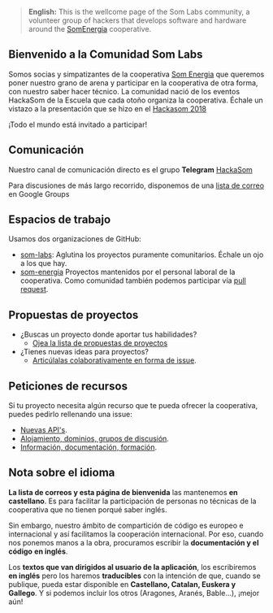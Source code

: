 > **English:** This is the wellcome page of the Som Labs community,
> a volunteer group of hackers that develops software and hardware
> around the [SomEnergia](https://somenergia.coop) cooperative.

## Bienvenido a la Comunidad Som Labs

Somos socias y simpatizantes de la cooperativa [Som Energia](https://somenergia.coop)
que queremos poner nuestro grano de arena
y participar en la cooperativa de otra forma, con nuestro saber hacer técnico.
La comunidad nació de los eventos HackaSom de la Escuela que cada otoño organiza la cooperativa.
Échale un vistazo a la presentación que se hizo en el [Hackasom 2018](https://som-energia.github.io/somenergia-courses/2018-10-06-hackasom2018/)

¡Todo el mundo está invitado a participar!

## Comunicación

Nuestro canal de comunicación directo es el grupo **Telegram** [HackaSom](https://t.me/joinchat/DgqOPEAGIu81y1vTfiK-6w)

Para discusiones de más largo recorrido, disponemos de una [lista de correo](https://groups.google.com/forum/#!forum/somlabs/join) en Google Groups

## Espacios de trabajo

Usamos dos organizaciones de GitHub:

- [som-labs](https://github.com/som-labs/):
	Aglutina los proyectos puramente comunitarios.
	Échale un ojo a los que hay.
- [som-energia](https://github.com/som-energia/)
	Proyectos mantenidos por el personal laboral de la cooperativa.
	Como comunidad también podemos participar vía [pull request](http://aprendegit.com/que-es-un-pull-request/).

## Propuestas de proyectos

- ¿Buscas un proyecto donde aportar tus habilidades?
  - [Ojea la lista de propuestas de proyectos](https://github.com/som-labs/community/issues)
- ¿Tienes nuevas ideas para proyectos?
	- [Articúlalas colaborativamente en forma de issue](https://github.com/som-labs/community/issues/new?template=idea-de-proyecto.md).

## Peticiones de recursos

Si tu proyecto necesita algún recurso que te pueda ofrecer la cooperativa,
puedes pedirlo rellenando una issue:

- [Nuevas API's](https://github.com/som-labs/community/issues/new?template=peticion-de-api.md).
- [Alojamiento, dominios, grupos de discusión](https://github.com/som-labs/community/issues/new?template=peticion-de-infrastructura.md).
- [Información, documentación, formación](https://github.com/som-labs/community/issues/new?template=peticion-de-informacion.md).

## Nota sobre el idioma

**La lista de correos y esta página de bienvenida** las mantenemos **en castellano**.
Es para facilitar la participación de personas no técnicas de la cooperativa que no tienen porqué saber inglés.

Sin embargo,
nuestro ámbito de compartición de código es europeo e internacional
y así facilitamos la cooperación internacional.
Por eso, cuando nos ponemos manos a la obra,
procuramos escribir la **documentación y el código**
**en inglés**.

Los **textos que van dirigidos al usuario de la aplicación**,
los escribiremos **en inglés** pero los haremos **traducibles**
con la intención de que, cuando se publique,
pueda estar disponible en **Castellano, Catalan, Euskera y Gallego**.
Y si podemos incluir los otros (Aragones, Aranés, Bable...), ¡mejor aún!



